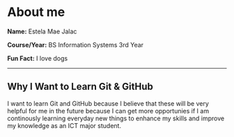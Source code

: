 # About me
**Name:** Estela Mae Jalac

**Course/Year:** BS Information Systems 3rd Year

**Fun Fact:** I love dogs

---

## Why I Want to Learn Git & GitHub 

I want to learn Git and GitHub because I believe that these will be very helpful for me in the future because I can get more opportunies if I am continously learning everyday new things to enhance my skills and improve my knowledge as an ICT major student.
